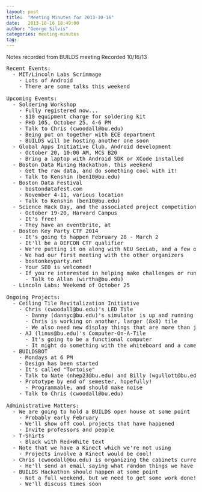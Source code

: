 ```yaml
---
layout: post
title:  "Meeting Minutes for 2013-10-16"
date:   2013-10-16 18:49:00
author: "George Silvis"
categories: meeting-minutes
tag: 
---
```


Notes recorded from BUILDS meeting
Recorded 10/16/13

<!-- more -->

<pre>
Recent Events:
  - MIT/Lincoln Labs Scrimmage
    - Lots of Android
    - There are some talks this weekend

Upcoming Events:
  - Soldering Workshop
    - Fully registered now...
    - $10 equipment charge for soldering kit
    - PHO 105, October 25, 4-6 PM
    - Talk to Chris (cwoodall@bu.edu)
    - Being put on together with ECE department
    - BUILDS will be hosting another one soon
  - Global Apps Initiative Club, Android development
    - October 20, 10:00 AM, MCS B20
    - Bring a laptop with Android SDK or XCode installed
  - Boston Data Mining Hackathon, this weekend
    - Get the raw data, and do something cool with it!
    - Talk to Kenshin (ben10@bu.edu)
  - Boston Data Festival
    - bostondatafest.com
    - November 4-11, various location
    - Talk to Kenshin (ben10@bu.edu)
  - Science Hack Day, and the associated project competition
    - October 19-20, Harvard Campus
    - It's free!
    - They have an eventbrite, at
  - Boston Key Party CTF 2014
    - It's going to happen February 28 - March 2
    - It'll be a DEFCON CTF qualifier
    - We're putting it on along with NEU SecLab, and a few others
    - We had our first meeting with the other organizers
    - bostonkeyparty.net
    - Your SEO is welcomed!
    - If you're interested in helping make challenges or running the CTF...
      - Talk to Allan (wirtha@bu.edu)
  - Lincoln Labs: Weekend of October 25

Ongoing Projects:
  - Ceiling Tile Revitalization Initiative
    - Chris (cwoodall@bu.edu)'s LED Tile
      - Danny (dannyc@bu.edu)'s simulator is up and running
      - Chris is working on another, larger (8x8) tile
      - We also need new display things that are more than just random colors
    - AJ (linus@bu.edu)'s Computer-On-A-Tile
      - It's going to be a functional computer
      - It might do something with the whiteboard and a camera
  - BUILDSBOT
    - Mondays at 6 PM
    - Design has been started
    - It's called "Tortoise"
    - Talk to Nate (nhep23@bu.edu) and Billy (wgullott@bu.edu) about the design
    - Prototype by end of semester, hopefully!
      - Programmable, and should make noise
    - Talk to Chris (cwoodall@bu.edu)

Administrative Matters:
  - We are going to hold a BUILDS open house at some point
    - Probably early February
    - We'll show off cool projects that have happened
    - Invite professors and people
  - T-Shirts
    - Black with Red+White text
  - Note that we have a Kinect which we're not using
    - Projects involve a Kinect would be cool!
  - Chris (cwoodall@bu.edu) is organizing the cabinets currently
    - He'll send an email saying what random things we have that we've forgotten
  - BUILDS Hackathon should happen at some point
    - Not a full weekend, but we need to get some work done!
    - We'll discuss times soon
</pre>
